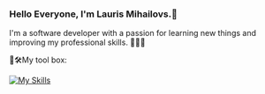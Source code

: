 ### Hello Everyone, I'm Lauris Mihailovs.👋

I'm a software developer with a passion for learning new things and improving my professional skills. 🧠👨‍💻


🧰🛠️My tool box:

[![My Skills](https://skillicons.dev/icons?i=cs,dotnet,git,ts,html,css,sqlite)](https://skillicons.dev)





